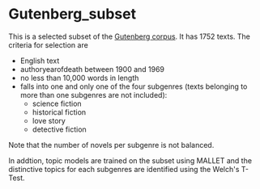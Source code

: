 # Gutenberg_subset
This is a selected subset of the [Gutenberg corpus](https://github.com/pgcorpus/gutenberg). It has 1752 texts. The criteria for selection are 
- English text
- authoryearofdeath between 1900 and 1969
- no less than 10,000 words in length
- falls into one and only one of the four subgenres (texts belonging to more than one subgenres are not included):
  - science fiction
  - historical fiction
  - love story
  - detective fiction

Note that the number of novels per subgenre is not balanced. 

In addtion, topic models are trained on the subset using MALLET and the distinctive topics for each subgenres are identified using the Welch's T-Test. 
